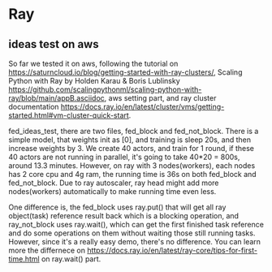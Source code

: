 # Ray
## ideas test on aws
So far we tested it on aws, following the tutorial on https://saturncloud.io/blog/getting-started-with-ray-clusters/, Scaling Python with Ray by Holden Karau & Boris Lublinsky https://github.com/scalingpythonml/scaling-python-with-ray/blob/main/appB.asciidoc, aws setting part, and ray cluster documentation https://docs.ray.io/en/latest/cluster/vms/getting-started.html#vm-cluster-quick-start. 

fed_ideas_test, there are two files, fed_block and fed_not_block. There is a simple model, that weights init as [0], and training is sleep 20s, and then increase weights by 3. We create 40 actors, and train for 1 round, if these 40 actors are not running in parallel, it's going to take 40*20 = 800s, around 13.3 minutes. However, on ray with 3 nodes(workers), each nodes has 2 core cpu and 4g ram, the running time is 36s on both fed_block and fed_not_block. Due to ray autoscaler, ray head might add more nodes(workers) automatically to make running time even less. 

One difference is, the fed_block uses ray.put() that will get all ray object(task) reference result back which is a blocking operation, and ray_not_block uses ray.wait(), which can get the first finished task reference and do some operations on them without waiting those still running tasks. However, since it's a really easy demo, there's no difference. You can learn more the differnece on https://docs.ray.io/en/latest/ray-core/tips-for-first-time.html on ray.wait() part. 




